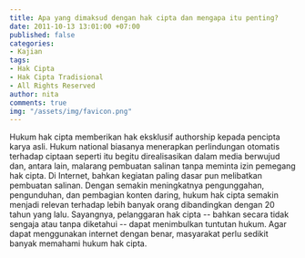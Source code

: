 ```yaml
---
title: Apa yang dimaksud dengan hak cipta dan mengapa itu penting?
date: 2011-10-13 13:01:00 +07:00
published: false
categories:
- Kajian
tags:
- Hak Cipta
- Hak Cipta Tradisional
- All Rights Reserved
author: nita
comments: true
img: "/assets/img/favicon.png"
---
```


Hukum hak cipta memberikan hak eksklusif authorship kepada pencipta karya asli. Hukum national biasanya menerapkan perlindungan otomatis terhadap ciptaan seperti itu begitu direalisasikan dalam media berwujud dan, antara lain, malarang pembuatan salinan tanpa meminta izin pemegang hak cipta. Di Internet, bahkan kegiatan paling dasar pun melibatkan pembuatan salinan. Dengan semakin meningkatnya pengunggahan, pengunduhan, dan pembagian konten daring, hukum hak cipta semakin menjadi relevan terhadap lebih banyak orang dibandingkan dengan 20 tahun yang lalu. Sayangnya, pelanggaran hak cipta -- bahkan secara tidak sengaja atau tanpa diketahui -- dapat menimbulkan tuntutan hukum. Agar dapat menggunakan internet dengan benar, masyarakat perlu sedikit banyak memahami hukum hak cipta.
